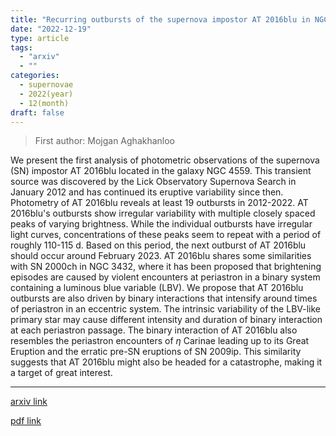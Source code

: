 ```yaml
---
title: "Recurring outbursts of the supernova impostor AT 2016blu in NGC 4559"
date: "2022-12-19"
type: article
tags:
  - "arxiv"
  - ""
categories:
  - supernovae
  - 2022(year)
  - 12(month)
draft: false
---
```


> First author: Mojgan Aghakhanloo

 We present the first analysis of photometric observations of the supernova
(SN) impostor AT 2016blu located in the galaxy NGC 4559. This transient source
was discovered by the Lick Observatory Supernova Search in January 2012 and has
continued its eruptive variability since then. Photometry of AT 2016blu reveals
at least 19 outbursts in 2012-2022. AT 2016blu's outbursts show irregular
variability with multiple closely spaced peaks of varying brightness. While the
individual outbursts have irregular light curves, concentrations of these peaks
seem to repeat with a period of roughly 110-115 d. Based on this period, the
next outburst of AT 2016blu should occur around February 2023. AT 2016blu
shares some similarities with SN 2000ch in NGC 3432, where it has been proposed
that brightening episodes are caused by violent encounters at periastron in a
binary system containing a luminous blue variable (LBV). We propose that AT
2016blu outbursts are also driven by binary interactions that intensify around
times of periastron in an eccentric system. The intrinsic variability of the
LBV-like primary star may cause different intensity and duration of binary
interaction at each periastron passage. The binary interaction of AT 2016blu
also resembles the periastron encounters of $\eta$ Carinae leading up to its
Great Eruption and the erratic pre-SN eruptions of SN 2009ip. This similarity
suggests that AT 2016blu might also be headed for a catastrophe, making it a
target of great interest.

---
[arxiv link](http://arxiv.org/abs/2212.09708v1)

[pdf link](http://arxiv.org/pdf/2212.09708v1)
